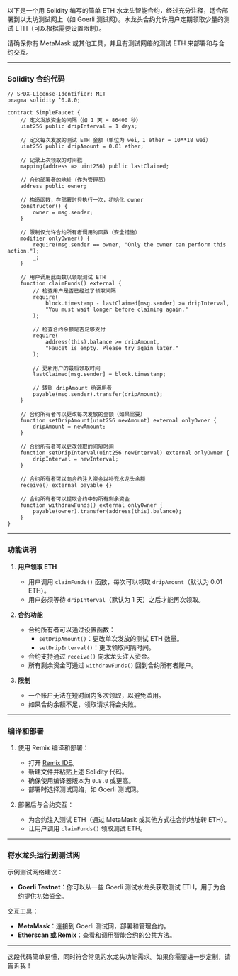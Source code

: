 以下是一个用 Solidity 编写的简单 ETH 水龙头智能合约，经过充分注释，适合部署到以太坊测试网上（如 Goerli 测试网）。水龙头合约允许用户定期领取少量的测试 ETH（可以根据需要设置限制）。

请确保你有 MetaMask 或其他工具，并且有测试网络的测试 ETH 来部署和与合约交互。

---

### Solidity 合约代码

```solidity
// SPDX-License-Identifier: MIT
pragma solidity ^0.8.0;

contract SimpleFaucet {
    // 定义发放资金的间隔（如 1 天 = 86400 秒）
    uint256 public dripInterval = 1 days; 

    // 定义每次发放的测试 ETH 金额（单位为 wei，1 ether = 10**18 wei）
    uint256 public dripAmount = 0.01 ether;

    // 记录上次领取的时间戳
    mapping(address => uint256) public lastClaimed;

    // 合约部署者的地址（作为管理员）
    address public owner;

    // 构造函数，在部署时只执行一次，初始化 owner
    constructor() {
        owner = msg.sender;
    }

    // 限制仅允许合约所有者调用的函数（安全措施）
    modifier onlyOwner() {
        require(msg.sender == owner, "Only the owner can perform this action.");
        _;
    }

    // 用户调用此函数以领取测试 ETH
    function claimFunds() external {
        // 检查用户是否已经过了领取间隔
        require(
            block.timestamp - lastClaimed[msg.sender] >= dripInterval,
            "You must wait longer before claiming again."
        );

        // 检查合约余额是否足够支付
        require(
            address(this).balance >= dripAmount,
            "Faucet is empty. Please try again later."
        );

        // 更新用户的最后领取时间
        lastClaimed[msg.sender] = block.timestamp;

        // 转账 dripAmount 给调用者
        payable(msg.sender).transfer(dripAmount);
    }

    // 合约所有者可以更改每次发放的金额（如果需要）
    function setDripAmount(uint256 newAmount) external onlyOwner {
        dripAmount = newAmount;
    }

    // 合约所有者可以更改领取的间隔时间
    function setDripInterval(uint256 newInterval) external onlyOwner {
        dripInterval = newInterval;
    }

    // 合约所有者可以向合约注入资金以补充水龙头余额
    receive() external payable {}

    // 合约所有者可以提取合约中的所有剩余资金
    function withdrawFunds() external onlyOwner {
        payable(owner).transfer(address(this).balance);
    }
}
```

---

### 功能说明
1. **用户领取 ETH**
   - 用户调用 `claimFunds()` 函数，每次可以领取 `dripAmount`（默认为 0.01 ETH）。
   - 用户必须等待 `dripInterval`（默认为 1 天）之后才能再次领取。

2. **合约功能**
   - 合约所有者可以通过设置函数：
     - `setDripAmount()`：更改单次发放的测试 ETH 数量。
     - `setDripInterval()`：更改领取间隔时间。
   - 合约支持通过 `receive()` 向水龙头注入资金。
   - 所有剩余资金可通过 `withdrawFunds()` 回到合约所有者账户。

3. **限制**
   - 一个账户无法在短时间内多次领取，以避免滥用。
   - 如果合约余额不足，领取请求将会失败。

---

### 编译和部署
1. 使用 Remix 编译和部署：
   - 打开 [Remix IDE](https://remix.ethereum.org/)。
   - 新建文件并粘贴上述 Solidity 代码。
   - 确保使用编译器版本为 `0.8.0` 或更高。
   - 部署时选择测试网络，如 Goerli 测试网。

2. 部署后与合约交互：
   - 为合约注入测试 ETH（通过 MetaMask 或其他方式往合约地址转 ETH）。
   - 让用户调用 `claimFunds()` 领取测试 ETH。

---

### 将水龙头运行到测试网
示例测试网络建议：
- **Goerli Testnet**：你可以从一些 Goerli 测试水龙头获取测试 ETH，用于为合约提供初始资金。

交互工具：
- **MetaMask**：连接到 Goerli 测试网，部署和管理合约。
- **Etherscan 或 Remix**：查看和调用智能合约的公共方法。

---

这段代码简单易懂，同时符合常见的水龙头功能需求。如果你需要进一步定制，请告诉我！